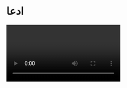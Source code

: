 # ادعا 

<video src="./claim.mp4" controls>

# جواب

طبق تحقیقاتی که از سال 2010 تا سال 2017 توسط پروفسور **النا ایوانوا** از موسسه سلطنتی فناوری ملبورن استرالیا انجام شد

<div class="flex items-center gap-2">
    <img src="./evidence/1.jpg" alt="النا ایوانوا">
    <img src="./evidence/2.jpg" alt="موسسه سلطنتی فناوری ملبورن">
</div>

اون کشف کرد که در بال های مگس پروتئینی هایی با خاصیت ضد باکتری وجود دارند 
که میتونن باکتری های مضر را از بین برده و به عنوان ضد باکتری عمل کنن  

<div class="flex items-center gap-2">
    <img src="./evidence/3.jpg" alt="بال های مگس ضد باکتری">
    <img src="./evidence/4.jpg" alt="بال های مگس ضد بکتری">
</div>

و پیامبر هیچ وقت نگفتن شما مگس پیدا بکنین و بندازین تو نوشیدنی تون 
بلکه میگن :
#### اگر مگسی توی نوشیدنی هر کدوم از شما افتاد اون مگس رو بیرون بیارین و اون نوشیدنی رو بنوشید
اونم تو منطقه خشک و بی آبی مثل عربستان این راه حلشه
چیزی که علم مدرن العان بعد از 1400 سال اونو تایید میکنه 

حالا تو بهم بگو پیامبر از کجا میدونست در مگس چنین خاصیت ضد باکتری وجود داره ؟
چطور ممکنه در زمانه ای که هیچ میکروسکوپ و علم میکروب شناسی یا فناوری نانوی ای وجود نداشته 
پیامبر به چنین حقیقت علمی اشاره کرده 

اینو تو بهم جواب بده چطور ممکنه ؟! 